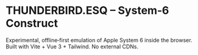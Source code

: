 # THUNDERBIRD.ESQ – System‑6 Construct

Experimental, offline‑first emulation of Apple System 6 inside the browser.
Built with Vite + Vue 3 + Tailwind. No external CDNs.

